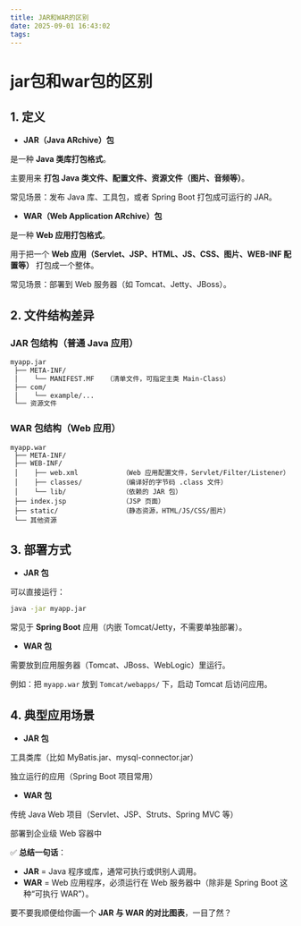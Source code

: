 ```yaml
---
title: JAR和WAR的区别
date: 2025-09-01 16:43:02
tags:
---
```



# jar包和war包的区别


## 1. 定义


- **JAR（Java ARchive）包**


是一种 **Java 类库打包格式**。


主要用来 **打包 Java 类文件、配置文件、资源文件（图片、音频等）**。


常见场景：发布 Java 库、工具包，或者 Spring Boot 打包成可运行的 JAR。
- **WAR（Web Application ARchive）包**


是一种 **Web 应用打包格式**。


用于把一个 **Web 应用（Servlet、JSP、HTML、JS、CSS、图片、WEB-INF 配置等）** 打包成一个整体。


常见场景：部署到 Web 服务器（如 Tomcat、Jetty、JBoss）。


## 2. 文件结构差异


### JAR 包结构（普通 Java 应用）


```bash
myapp.jar
 ├── META-INF/
 │    └── MANIFEST.MF   （清单文件，可指定主类 Main-Class）
 ├── com/
 │    └── example/...
 └── 资源文件

```

### WAR 包结构（Web 应用）


```pgsql
myapp.war
 ├── META-INF/
 ├── WEB-INF/
 │    ├── web.xml           （Web 应用配置文件，Servlet/Filter/Listener）
 │    ├── classes/          （编译好的字节码 .class 文件）
 │    └── lib/              （依赖的 JAR 包）
 ├── index.jsp              （JSP 页面）
 ├── static/                （静态资源，HTML/JS/CSS/图片）
 └── 其他资源

```


## 3. 部署方式


- **JAR 包**


可以直接运行：

```bash
java -jar myapp.jar

```


常见于 **Spring Boot** 应用（内嵌 Tomcat/Jetty，不需要单独部署）。
- **WAR 包**


需要放到应用服务器（Tomcat、JBoss、WebLogic）里运行。


例如：把 `myapp.war` 放到 `Tomcat/webapps/` 下，启动 Tomcat 后访问应用。


## 4. 典型应用场景


- **JAR 包**


工具类库（比如 MyBatis.jar、mysql-connector.jar）


独立运行的应用（Spring Boot 项目常用）
- **WAR 包**


传统 Java Web 项目（Servlet、JSP、Struts、Spring MVC 等）


部署到企业级 Web 容器中


✅ **总结一句话**：


- **JAR** = Java 程序或库，通常可执行或供别人调用。
- **WAR** = Web 应用程序，必须运行在 Web 服务器中（除非是 Spring Boot 这种“可执行 WAR”）。


要不要我顺便给你画一个 **JAR 与 WAR 的对比图表**，一目了然？